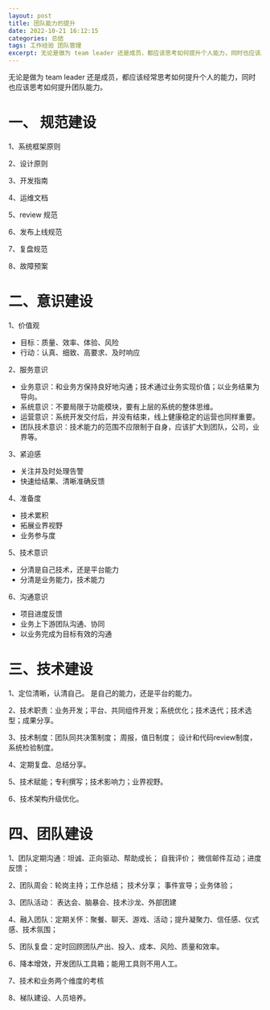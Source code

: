 ```yaml
---
layout: post
title: 团队能力的提升
date: 2022-10-21 16:12:15
categories: 总结  
tags: 工作经验 团队管理
excerpt: 无论是做为 team leader 还是成员，都应该思考如何提升个人能力，同时也应该思考如何提升团队能力。
---
```


无论是做为 team leader 还是成员，都应该经常思考如何提升个人的能力，同时也应该思考如何提升团队能力。

# 一、 规范建设

1、系统框架原则

2、设计原则

3、开发指南

4、运维文档

5、review 规范

6、发布上线规范

7、复盘规范

8、故障预案

# 二、意识建设

1、价值观

- 目标：质量、效率、体验、风险
- 行动：认真、细致、高要求、及时响应

2、服务意识

- 业务意识：和业务方保持良好地沟通；技术通过业务实现价值；以业务结果为导向。
- 系统意识：不要局限于功能模块，要有上层的系统的整体思维。
- 运营意识：系统开发交付后，并没有结束，线上健康稳定的运营也同样重要。
- 团队技术意识：技术能力的范围不应限制于自身，应该扩大到团队，公司，业界等。

3、紧迫感

- 关注并及时处理告警
- 快速给结果、清晰准确反馈

4、准备度

- 技术累积
- 拓展业界视野
- 业务参与度

5、技术意识

- 分清是自己技术，还是平台能力
- 分清是业务能力，技术能力

6、沟通意识

- 项目进度反馈
- 业务上下游团队沟通、协同
- 以业务完成为目标有效的沟通
   
# 三、技术建设

1、定位清晰，认清自己。 是自己的能力，还是平台的能力。

2、技术职责：业务开发；平台、共同组件开发；系统优化；技术迭代；技术选型；成果分享。

3、技术制度：团队同共决策制度； 周报，值日制度； 设计和代码review制度，系统检验制度。

4、定期复盘、总结分享。

5、技术赋能；专利撰写；技术影响力；业界视野。

6、技术架构升级优化。

# 四、团队建设


1、团队定期沟通：坦诚、正向驱动、帮助成长； 自我评价； 微信邮件互动；进度反馈； 

2、团队周会：轮岗主持；工作总结；  技术分享； 事件宣导；业务体验； 

3、团队活动： 表达会、脑暴会、技术沙龙、外部团建

4、融入团队：定期关怀：聚餐、聊天、游戏、活动；提升凝聚力、信任感、仪式感、技术氛围；

5、团队复盘：定时回顾团队产出、投入、成本、风险、质量和效率。

6、降本增效，开发团队工具箱；能用工具则不用人工。

7、技术和业务两个维度的考核

8、梯队建设、人员培养。



